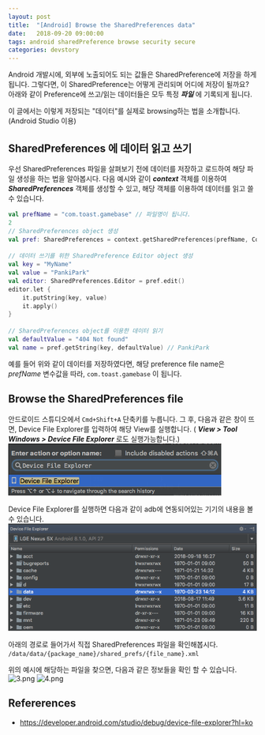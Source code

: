 ```yaml
---
layout: post
title:  "[Android] Browse the SharedPreferences data"
date:   2018-09-20 09:00:00
tags: android sharedPreference browse security secure
categories: devstory
---
```



Android 개발시에, 외부에 노출되어도 되는 값들은 SharedPreference에 저장을 하게 됩니다. 그렇다면, 이 SharedPreference는 어떻게 관리되며 어디에 저장이 될까요?
아래와 같이 Preference에 쓰고/읽는 데이터들은 모두 특정 ***파일*** 에 기록되게 됩니다.

이 글에서는 이렇게 저장되는 "데이터"를 실제로 browsing하는 법을 소개합니다. (Android Studio 이용)


## SharedPreferences 에 데이터 읽고 쓰기
우선 SharedPreferences 파일을 살펴보기 전에 데이터를 저장하고 로드하여 해당 파일 생성을 하는 법을 알아봅시다. 다음 예시와 같이 ***context*** 객체를 이용하여 ***SharedPreferences*** 객체를 생성할 수 있고, 해당 객체를 이용하여 데이터를 읽고 쓸 수 있습니다.

```kotlin
val prefName = "com.toast.gamebase" // 파일명이 됩니다.
2
// SharedPreferences object 생성
val pref: SharedPreferences = context.getSharedPreferences(prefName, Context.Mode_PRIVATE)

// 데이터 쓰기를 위한 SharedPreference Editor object 생성
val key = "MyName"
val value = "PankiPark"
val editor: SharedPreferences.Editor = pref.edit()
editor.let {
    it.putString(key, value)
    it.apply()
}

// SharedPreferences object를 이용한 데이터 읽기
val defaultValue = "404 Not found"
val name = pref.getString(key, defaultValue) // PankiPark
```


예를 들어 위와 같이 데이터를 저장하였다면, 해당 preference file name은 *prefName* 변수값을 따라, `com.toast.gamebase` 이 됩니다.


## Browse the SharedPreferences file
안드로이드 스튜디오에서 `Cmd+Shift+A` 단축키를 누릅니다. 그 후, 다음과 같은 창이 뜨면, Device File Explorer를 입력하여 해당 View를 실행합니다. ( ***View > Tool Windows > Device File Explorer*** 로도 실행가능합니다.)
![1.png](/static/assets/img/posts/sharedPreference/1.png)

Device File Explorer를 실행하면 다음과 같이 adb에 연동되어있는 기기의 내용을 볼 수 있습니다.
![2.png](/static/assets/img/posts/sharedPreference/2.png)

아래의 경로로 들어가서 직접 SharedPreferences 파일을 확인해봅시다.
```/data/data/{package_name}/shared_prefs/{file_name}.xml```


위의 예시에 해당하는 파일을 찾으면, 다음과 같은 정보들을 확인 할 수 있습니다.
![3.png](/static/assets/img/posts/sharedPreference/3.png)
![4.png](/static/assets/img/posts/sharedPreference/4.png)


## Refererences
- https://developer.android.com/studio/debug/device-file-explorer?hl=ko